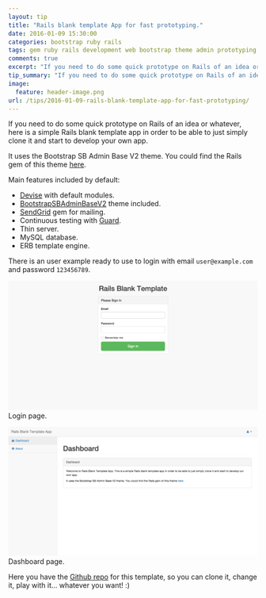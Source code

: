 ```yaml
---
layout: tip
title: "Rails blank template App for fast prototyping."
date: 2016-01-09 15:30:00
categories: bootstrap ruby rails
tags: gem ruby rails development web bootstrap theme admin prototyping
comments: true
excerpt: "If you need to do some quick prototype on Rails of an idea or whatever, here is a simple Rails blank template app in order to be able to just simply clone it and start to develop your own app..."
tip_summary: "If you need to do some quick prototype on Rails of an idea or whatever, here is a simple Rails blank template app in order to be able to just simply clone it and start to develop your own app..."
image:
  feature: header-image.png
url: /tips/2016-01-09-rails-blank-template-app-for-fast-prototyping/
---
```


If you need to do some quick prototype on Rails of an idea or whatever, here is a simple Rails blank template app in order to be able to just simply clone it and start to develop your own app.

It uses the Bootstrap SB Admin Base V2 theme. You could find the Rails gem of this theme [here](https://github.com/dreamingechoes/bootstrap_sb_admin_base_v2).

Main features included by default:

- [Devise](https://github.com/plataformatec/devise) with default modules.
- [BootstrapSBAdminBaseV2](https://github.com/dreamingechoes/bootstrap_sb_admin_base_v2) theme included.
- [SendGrid](https://github.com/stephenb/sendgrid) gem for mailing.
- Continuous testing with [Guard](https://github.com/guard/guard).
- Thin server.
- MySQL database.
- ERB template engine.

There is an user example ready to use to login with email `user@example.com` and password `123456789`.

![screenshot](/images/2016-01-09-rails-blank-template-app-for-fast-prototyping/screenshot1.png)
Login page.

![screenshot](/images/2016-01-09-rails-blank-template-app-for-fast-prototyping/screenshot2.png)
Dashboard page.

Here you have the [Github repo](https://github.com/dreamingechoes/rails-blank-template-app) for this template, so you can clone it, change it, play with it... whatever you want! :)

